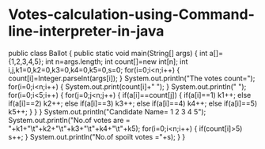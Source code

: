 # Votes-calculation-using-Command-line-interpreter-in-java
public class Ballot
{
	public static void main(String[] args)
	{
		int a[]={1,2,3,4,5};
		int n=args.length;
		int count[]=new int[n];
		int i,j,k1=0,k2=0,k3=0,k4=0,k5=0,s=0;
		for(i=0;i<n;i++)
		{
			count[i]=Integer.parseInt(args[i]);
		}
		System.out.println("The votes count=");
		for(i=0;i<n;i++)
		{
			System.out.print(count[i]+" ");
		}
		System.out.println(" ");
		for(i=0;i<5;i++)
		{
			for(j=0;j<n;j++)
			{
				if(a[i]==count[j])
				{
					if(a[i]==1)
					 k1++;
					else if(a[i]==2)
					 k2++;
					else if(a[i]==3)
					 k3++;
					else if(a[i]==4)
					 k4++;
					else if(a[i]==5)
					 k5++;
				}
			}
		}
		System.out.println("Candidate Name=     1      2      3      4      5"); 
		System.out.println("No.of votes are =   "+k1+"\t"+k2+"\t"+k3+"\t"+k4+"\t"+k5);
		for(i=0;i<n;i++)
		{
			if(count[i]>5)
			s++;
		}
		System.out.println("No.of spoilt votes ="+s);
	}
}
